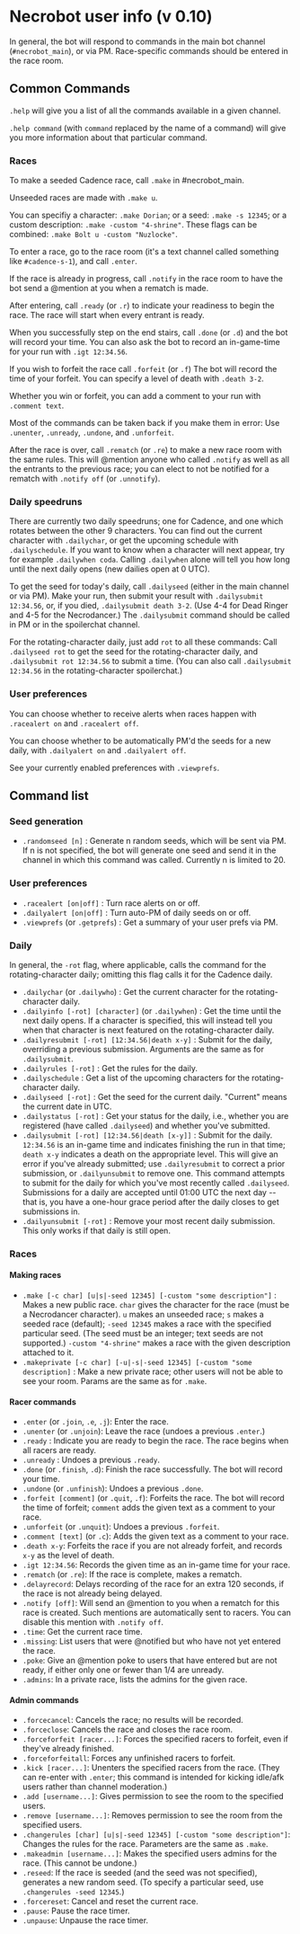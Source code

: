 # Necrobot user info (v 0.10)

In general, the bot will respond to commands in the main bot channel (`#necrobot_main`), or via PM. 
Race-specific commands should be entered in the race room.

## Common Commands

`.help` will give you a list of all the commands available in a given channel. 

`.help command` (with `command` replaced by the name of a command) will give you more 
information about that particular command.

### Races

To make a seeded Cadence race, call `.make` in #necrobot_main. 

Unseeded races are made with `.make u`. 

You can specifiy a character: `.make Dorian`; or a seed: `.make -s 12345`; 
or a custom description: `.make -custom "4-shrine"`. These flags can be combined: 
`.make Bolt u -custom "Nuzlocke"`.

To enter a race, go to the race room (it's a text channel called something like 
`#cadence-s-1`), and call `.enter`. 

If the race is already in progress, call `.notify` in the race room to have the bot send 
a @mention at you when a rematch is made. 

After entering, call `.ready` (or `.r`) to indicate your readiness to begin the race. 
The race will start when every entrant is ready. 

When you successfully step on the end stairs, call `.done` (or `.d`) and the bot will record your 
time.  You can also ask the bot to record an in-game-time for your run with `.igt 12:34.56`.

If you wish to forfeit the race call `.forfeit` (or `.f`) The bot will record the time of 
your forfeit. You can specify a level of death with `.death 3-2`. 

Whether you win or forfeit, you can add a comment to your run with `.comment text`. 

Most of the commands can be taken back if you make them in error: Use `.unenter`, `.unready`, 
`.undone`, and `.unforfeit`.

After the race is over, call `.rematch` (or `.re`) to make a new race room with the same rules. 
This will @mention anyone who called `.notify` as well as all the entrants to the previous race; 
you can elect to not be notified for a rematch with `.notify off` (or `.unnotify`). 

### Daily speedruns

There are currently two daily speedruns; one for Cadence, and one which rotates between the other 
9 characters. You can find out the current character with `.dailychar`, or get the upcoming 
schedule with `.dailyschedule`. If you want to know when a character will next appear, try 
for example `.dailywhen coda`. Calling `.dailywhen` alone will tell you how long until the 
next daily opens (new dailies open at 0 UTC).

To get the seed for today's daily, call `.dailyseed` (either in the main channel or via PM). 
Make your run, then submit your result with `.dailysubmit 12:34.56`, or, if you died, 
`.dailysubmit death 3-2`. (Use 4-4 for Dead Ringer and 4-5 for the Necrodancer.) 
The `.dailysubmit` command should be called in PM or in the spoilerchat channel.

For the rotating-character daily, just add `rot` to all these commands: Call `.dailyseed rot` 
to get the seed for the rotating-character daily, and `.dailysubmit rot 12:34.56` to submit a
time. (You can also call `.dailysubmit 12:34.56` in the rotating-character spoilerchat.)

### User preferences

You can choose whether to receive alerts when races happen with `.racealert on` and `.racealert off`.

You can choose whether to be automatically PM'd the seeds for a new daily, with `.dailyalert on` and
`.dailyalert off`.

See your currently enabled preferences with `.viewprefs`.

## Command list

### Seed generation

- `.randomseed [n]` : Generate n random seeds, which will be sent via PM. If n is not specified, the bot 
will generate one seed and send it in the channel in which this command was called. Currently n is limited to 20.

### User preferences

- `.racealert [on|off]` : Turn race alerts on or off.
- `.dailyalert [on|off]` : Turn auto-PM of daily seeds on or off.
- `.viewprefs` (or `.getprefs`) : Get a summary of your user prefs via PM.

### Daily

In general, the `-rot` flag, where applicable, calls the command for the rotating-character daily; omitting 
this flag calls it for the Cadence daily.

- `.dailychar` (or `.dailywho`) : Get the current character for the rotating-character daily.
- `.dailyinfo [-rot] [character]` (or `.dailywhen`) : Get the time until the next daily opens. If a character 
is specified, this will instead tell you when that character is next featured on the rotating-character daily.
- `.dailyresubmit [-rot] [12:34.56|death x-y]` : Submit for the daily, overriding a previous submission. 
Arguments are the same as for `.dailysubmit`.
- `.dailyrules [-rot]` : Get the rules for the daily.
- `.dailyschedule` : Get a list of the upcoming characters for the rotating-character daily.
- `.dailyseed [-rot]` : Get the seed for the current daily. "Current" means the current date in UTC. 
- `.dailystatus [-rot]` : Get your status for the daily, i.e., whether you are registered (have called 
`.dailyseed`) and whether you've submitted.
- `.dailysubmit [-rot] [12:34.56|death [x-y]]` : Submit for the daily. `12:34.56` is an in-game time and 
indicates finishing the run in that time; `death x-y` indicates a death on the appropriate level. This will 
give an error if you've already submitted; use `.dailyresubmit` to correct a prior submission, or 
`.dailyunsubmit` to remove one. This command attempts to submit for the daily for which you've most recently 
called `.dailyseed`. Submissions for a daily are accepted until 01:00 UTC the next day -- that is, you have 
a one-hour grace period after the daily closes to get submissions in.
- `.dailyunsubmit [-rot]` : Remove your most recent daily submission. This only works if that daily is still open.

### Races

#### Making races

- `.make [-c char] [u|s|-seed 12345] [-custom "some description"]` : Makes a new public race. 
`char` gives the character for the race (must be a Necrodancer character). `u` makes an 
unseeded race; `s` makes a seeded race (default); `-seed 12345` makes a race with the 
specified particular seed. (The seed must be an integer; text seeds are not supported.) 
`-custom "4-shrine"` makes a race with the given description attached to it.
- `.makeprivate [-c char] [-u|-s|-seed 12345] [-custom "some description]` : Make a new private 
race; other users will not be able to see your room. Params are the same as for `.make`. 

#### Racer commands

- `.enter` (or `.join`, `.e`, `.j`): Enter the race.
- `.unenter` (or `.unjoin`): Leave the race (undoes a previous `.enter`.)
- `.ready` : Indicate you are ready to begin the race. The race begins when all racers are ready.
- `.unready` : Undoes a previous `.ready`.
- `.done` (or `.finish`, `.d`): Finish the race successfully. The bot will record your time.
- `.undone` (or `.unfinish`): Undoes a previous `.done`.
- `.forfeit [comment]` (or `.quit`, `.f`): Forfeits the race. The bot will record the time of forfeit; 
`comment` adds the given text as a comment to your race.
- `.unforfeit` (or `.unquit`): Undoes a previous `.forfeit`.
- `.comment [text]` (or `.c`): Adds the given text as a comment to your race.
- `.death x-y`: Forfeits the race if you are not already forfeit, and records `x-y` as the level of death.
- `.igt 12:34.56`: Records the given time as an in-game time for your race.
- `.rematch` (or `.re`): If the race is complete, makes a rematch.
- `.delayrecord`: Delays recording of the race for an extra 120 seconds, if the race is not already being 
delayed.
- `.notify [off]`: Will send an @mention to you when a rematch for this race is created. Such mentions are 
automatically sent to racers. You can disable this mention with `.notify off`.
- `.time`: Get the current race time.
- `.missing`: List users that were @notified but who have not yet entered the race.
- `.poke`: Give an @mention poke to users that have entered but are not ready, if either only one or fewer 
than 1/4 are unready.
- `.admins`: In a private race, lists the admins for the given race.

#### Admin commands

- `.forcecancel`: Cancels the race; no results will be recorded.
- `.forceclose`: Cancels the race and closes the race room.
- `.forceforfeit [racer...]`: Forces the specified racers to forfeit, even if they've already finished.
- `.forceforfeitall`: Forces any unfinished racers to forfeit.
- `.kick [racer...]`: Unenters the specified racers from the race. (They can re-enter with `.enter`; this 
command is intended for kicking idle/afk users rather than channel moderation.)
- `.add [username...]`: Gives permission to see the room to the specified users.
- `.remove [username...]`: Removes permission to see the room from the specified users.
- `.changerules [char] [u|s|-seed 12345] [-custom "some description"]`: Changes the rules for the race. 
Parameters are the same as `.make`.
- `.makeadmin [username...]`: Makes the specified users admins for the race. (This cannot be undone.)
- `.reseed`: If the race is seeded (and the seed was not specified), generates a new random seed. (To 
specify a particular seed, use `.changerules -seed 12345`.)
- `.forcereset`: Cancel and reset the current race.
- `.pause`: Pause the race timer.
- `.unpause`: Unpause the race timer.
